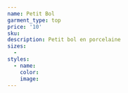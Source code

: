 ```yaml
---
name: Petit Bol
garment_type: top
price: '10'
sku:
description: Petit bol en porcelaine
sizes:
  -
styles:
  - name:
    color:
    image:
---
```

